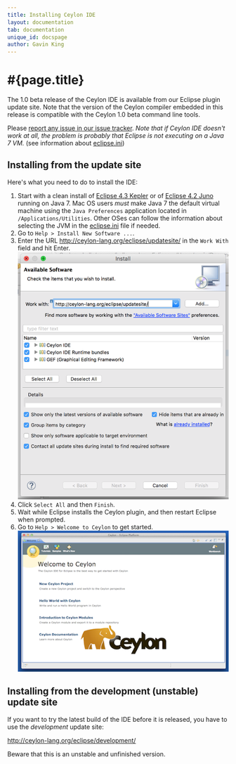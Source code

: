 ```yaml
---
title: Installing Ceylon IDE
layout: documentation
tab: documentation
unique_id: docspage
author: Gavin King
---
```

# #{page.title}

The 1.0 beta release of the Ceylon IDE is available from our Eclipse plugin 
update site. Note that the version of the Ceylon compiler embedded in 
this release is compatible with the Ceylon 1.0 beta command line tools.

Please [report any issue in our issue tracker][issues]. _Note that if
Ceylon IDE doesn't work at all, the problem is probably that Eclipse
is not executing on a Java 7 VM._ (see information about [eclipse.ini][eclipseini])

## Installing from the update site

Here's what you need to do to install the IDE:

1.  Start with a clean install of [Eclipse 4.3 Kepler][eclipse] or 
    of [Eclipse 4.2 Juno][juno] running on Java 7. Mac OS users 
    _must_ make Java 7 the default virtual machine using the 
    `Java Preferences` application located in `/Applications/Utilities`. 
    Other OSes can follow the information about selecting the JVM in 
    the [eclipse.ini][eclipseini] file if needed.
2.  Go to `Help > Install New Software ...`.
3.  Enter the URL <http://ceylon-lang.org/eclipse/updatesite/>
    in the `Work With` field and hit Enter.<br/>
    ![eclipseupdatesite](/images/eclipseupdatesite.png "Update Site")
4.  Click `Select All` and then `Finish`.
5.  Wait while Eclipse installs the Ceylon plugin, and then restart 
    Eclipse when prompted.
6.  Go to `Help > Welcome to Ceylon` to get started.<br/>
    ![welcomepage](/images/screenshots/intro.png "Welcome Page")

[eclipse]: http://www.eclipse.org/downloads/
[juno]: http://eclipse.org/juno
[issues]: https://github.com/ceylon/ceylon-ide-eclipse/issues
[eclipseini]: http://wiki.eclipse.org/Eclipse.ini

## Installing from the development (unstable) update site

If you want to try the latest build of the IDE before it is released, you
have to use the _development_ update site:

<http://ceylon-lang.org/eclipse/development/>

Beware that this is an unstable and unfinished version.
